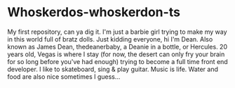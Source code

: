 # Whoskerdos-whoskerdon-ts
My first repository, can ya dig it.
I'm just a barbie girl trying to make my way in this world full of bratz dolls. Just kidding everyone, hi I'm Dean. Also known as James Dean, thedeanerbaby, a Deanie in a bottle, or Hercules. 20 years old, Vegas is where I stay (for now, the desert can only fry your brain for so long before you've had enough) trying to become a full time front end developer. I like to skateboard, sing & play guitar. Music is life. Water and food are also nice sometimes I guess...
